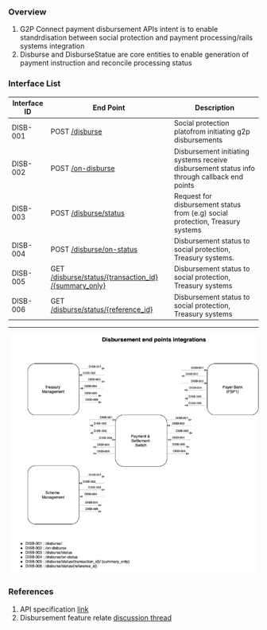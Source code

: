 ### Overview
1. G2P Connect payment disbursement APIs intent is to enable standrdisation between social protection and payment processing/rails systems integration
2. Disburse and DisburseStatue are core entities to enable generation of payment instruction and reconcile processing status 


### Interface List

| Interface ID   | End Point | Description | 
| -------------- | --------- | ----------- |
| DISB-001 | POST [/disburse](https://g2p-connect.github.io/specs/dist/g2p-disburse.html#tag/1.-Disbursement/operation/post_g2p_disburse) |  Social protection platofrom initiating g2p disbursements | 
| DISB-002 | POST [/on-disburse](https://g2p-connect.github.io/specs/dist/g2p-disburse.html#tag/1.-Disbursement/operation/post_g2p_on-disburse) | Disbursement initiating systems receive disbursement status info through callback end points| 
| DISB-003 | POST [/disburse/status](https://g2p-connect.github.io/specs/dist/g2p-disburse.html#tag/1.-Disbursement/operation/post_g2p_disburse_status) | Request for disbursement status from (e.g) social protection, Treasury systems | 
| DISB-004 | POST [/disburse/on-status](https://g2p-connect.github.io/specs/dist/g2p-disburse.html#tag/1.-Disbursement/operation/post_g2p_disburse_on-status) | Disbursement status to social protection, Treasury systems. | 
| DISB-005 | GET [/disburse/status/{transaction_id} /{summary_only}](https://g2p-connect.github.io/specs/dist/g2p-disburse.html#tag/1.-Disbursement/operation/get_g2p_disburse_status_by_msg_id) | Disbursement status to social protection, Treasury systems | 
| DISB-006 | GET [/disburse/status/{reference_id}](https://g2p-connect.github.io/specs/dist/g2p-disburse.html#tag/1.-Disbursement/operation/get_g2p_disburse_status_by_req_id) | Disbursement status to social protection, Treasury systems | 


***

![](./images/draw.io/interface-disb.drawio.png)


### References
1. API specification [link](https://g2p-connect.github.io/specs/dist/g2p-disburse.html)
2. Disbursement feature relate [discussion thread](https://github.com/G2P-Connect/.github/discussions)